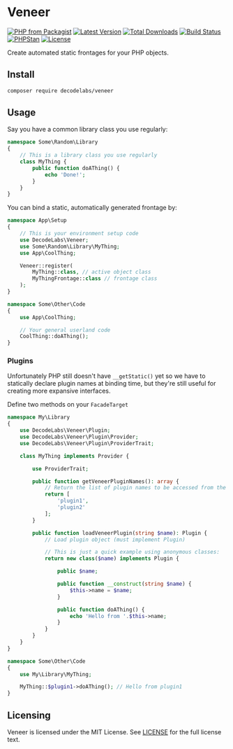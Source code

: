 # Veneer

[![PHP from Packagist](https://img.shields.io/packagist/php-v/decodelabs/veneer?style=flat-square)](https://packagist.org/packages/decodelabs/veneer)
[![Latest Version](https://img.shields.io/packagist/v/decodelabs/veneer.svg?style=flat-square)](https://packagist.org/packages/decodelabs/veneer)
[![Total Downloads](https://img.shields.io/packagist/dt/decodelabs/veneer.svg?style=flat-square)](https://packagist.org/packages/decodelabs/veneer)
[![Build Status](https://img.shields.io/travis/com/decodelabs/veneer/main.svg?style=flat-square)](https://travis-ci.com/decodelabs/veneer)
[![PHPStan](https://img.shields.io/badge/PHPStan-enabled-44CC11.svg?longCache=true&style=flat-square)](https://github.com/phpstan/phpstan)
[![License](https://img.shields.io/packagist/l/decodelabs/veneer?style=flat-square)](https://packagist.org/packages/decodelabs/veneer)

Create automated static frontages for your PHP objects.

## Install

```bash
composer require decodelabs/veneer
```

## Usage
Say you have a common library class you use regularly:

```php
namespace Some\Random\Library
{
    // This is a library class you use regularly
    class MyThing {
        public function doAThing() {
            echo 'Done!';
        }
    }
}
```


You can bind a static, automatically generated frontage by:

```php
namespace App\Setup
{
    // This is your environment setup code
    use DecodeLabs\Veneer;
    use Some\Random\Library\MyThing;
    use App\CoolThing;

    Veneer::register(
        MyThing::class, // active object class
        MyThingFrontage::class // frontage class
    );
}

namespace Some\Other\Code
{
    use App\CoolThing;

    // Your general userland code
    CoolThing::doAThing();
}
```


### Plugins

Unfortunately PHP still doesn't have <code>\__getStatic()</code> yet so we have to statically declare plugin names at binding time, but they're still useful for creating more expansive interfaces.

Define two methods on your <code>FacadeTarget</code>


```php
namespace My\Library
{
    use DecodeLabs\Veneer\Plugin;
    use DecodeLabs\Veneer\Plugin\Provider;
    use DecodeLabs\Veneer\Plugin\ProviderTrait;

    class MyThing implements Provider {

        use ProviderTrait;

        public function getVeneerPluginNames(): array {
            // Return the list of plugin names to be accessed from the facade
            return [
                'plugin1',
                'plugin2'
            ];
        }

        public function loadVeneerPlugin(string $name): Plugin {
            // Load plugin object (must implement Plugin)

            // This is just a quick example using anonymous classes:
            return new class($name) implements Plugin {

                public $name;

                public function __construct(string $name) {
                    $this->name = $name;
                }

                public function doAThing() {
                    echo 'Hello from '.$this->name;
                }
            }
        }
    }
}

namespace Some\Other\Code
{
    use My\Library\MyThing;

    MyThing::$plugin1->doAThing(); // Hello from plugin1
}
```


## Licensing
Veneer is licensed under the MIT License. See [LICENSE](./LICENSE) for the full license text.
